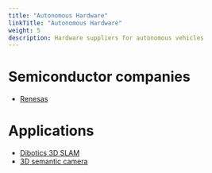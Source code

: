 ```yaml
---
title: "Autonomous Hardware"
linkTitle: "Autonomous Hardware"
weight: 5
description: Hardware suppliers for autonomous vehicles
---
```


# Semiconductor companies
* [Renesas](https://www.renesas.com/us/en/support/partners/r-car-consortium/partner.html)

# Applications
* [Dibotics 3D SLAM](http://www.dibotics.com/)
* [3D semantic camera](https://www.outsight.tech/)
